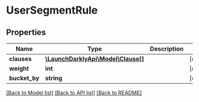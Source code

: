 # UserSegmentRule

## Properties
Name | Type | Description | Notes
------------ | ------------- | ------------- | -------------
**clauses** | [**\LaunchDarklyApi\Model\Clause[]**](Clause.md) |  | [optional] 
**weight** | **int** |  | [optional] 
**bucket_by** | **string** |  | [optional] 

[[Back to Model list]](../README.md#documentation-for-models) [[Back to API list]](../README.md#documentation-for-api-endpoints) [[Back to README]](../README.md)


